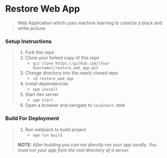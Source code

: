 # Restore Web App

> Web Application which uses machine learning to colorize a black and white picture.

### Setup Instructions

> 1. Fork this repo
> 1. Clone your forked copy of this repo
>    - `git clone https://github.com/[Your Username]/restore_web_app.git`
> 1. Change directory into the newly cloned repo
>    - `cd restore_web_app`
> 1. Install dependencies 
>    - `npm install`
> 1. Start dev server
>    - `npm start`
> 1. Open a browser and navigate to `localhost:3000`

### Build For Deployment

> 1. Run webpack to build project
>    - `npm run build`
> 
> **NOTE:** *After building you can not directly run your app locally. You must run your app from the root directory of a server.*
